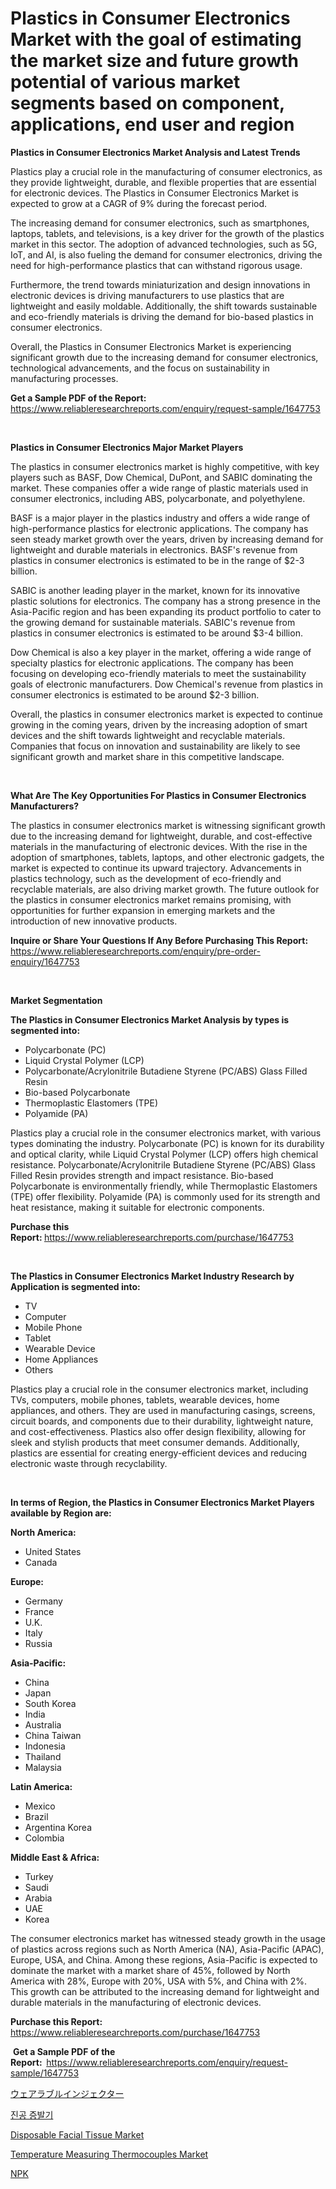 <p><h1>Plastics in Consumer Electronics Market with the goal of estimating the market size and future growth potential of various market segments based on component, applications, end user and region</h1></p><p><strong>Plastics in Consumer Electronics Market Analysis and Latest Trends</strong></p>
<p><p>Plastics play a crucial role in the manufacturing of consumer electronics, as they provide lightweight, durable, and flexible properties that are essential for electronic devices. The Plastics in Consumer Electronics Market is expected to grow at a CAGR of 9% during the forecast period. </p><p>The increasing demand for consumer electronics, such as smartphones, laptops, tablets, and televisions, is a key driver for the growth of the plastics market in this sector. The adoption of advanced technologies, such as 5G, IoT, and AI, is also fueling the demand for consumer electronics, driving the need for high-performance plastics that can withstand rigorous usage.</p><p>Furthermore, the trend towards miniaturization and design innovations in electronic devices is driving manufacturers to use plastics that are lightweight and easily moldable. Additionally, the shift towards sustainable and eco-friendly materials is driving the demand for bio-based plastics in consumer electronics.</p><p>Overall, the Plastics in Consumer Electronics Market is experiencing significant growth due to the increasing demand for consumer electronics, technological advancements, and the focus on sustainability in manufacturing processes.</p></p>
<p><strong>Get a Sample PDF of the Report:&nbsp;</strong> <a href="https://www.reliableresearchreports.com/enquiry/request-sample/1647753">https://www.reliableresearchreports.com/enquiry/request-sample/1647753</a></p>
<p>&nbsp;</p>
<p><strong>Plastics in Consumer Electronics Major Market Players</strong></p>
<p><p>The plastics in consumer electronics market is highly competitive, with key players such as BASF, Dow Chemical, DuPont, and SABIC dominating the market. These companies offer a wide range of plastic materials used in consumer electronics, including ABS, polycarbonate, and polyethylene.</p><p>BASF is a major player in the plastics industry and offers a wide range of high-performance plastics for electronic applications. The company has seen steady market growth over the years, driven by increasing demand for lightweight and durable materials in electronics. BASF's revenue from plastics in consumer electronics is estimated to be in the range of $2-3 billion.</p><p>SABIC is another leading player in the market, known for its innovative plastic solutions for electronics. The company has a strong presence in the Asia-Pacific region and has been expanding its product portfolio to cater to the growing demand for sustainable materials. SABIC's revenue from plastics in consumer electronics is estimated to be around $3-4 billion.</p><p>Dow Chemical is also a key player in the market, offering a wide range of specialty plastics for electronic applications. The company has been focusing on developing eco-friendly materials to meet the sustainability goals of electronic manufacturers. Dow Chemical's revenue from plastics in consumer electronics is estimated to be around $2-3 billion.</p><p>Overall, the plastics in consumer electronics market is expected to continue growing in the coming years, driven by the increasing adoption of smart devices and the shift towards lightweight and recyclable materials. Companies that focus on innovation and sustainability are likely to see significant growth and market share in this competitive landscape.</p></p>
<p>&nbsp;</p>
<p><strong>What Are The Key Opportunities For Plastics in Consumer Electronics Manufacturers?</strong></p>
<p><p>The plastics in consumer electronics market is witnessing significant growth due to the increasing demand for lightweight, durable, and cost-effective materials in the manufacturing of electronic devices. With the rise in the adoption of smartphones, tablets, laptops, and other electronic gadgets, the market is expected to continue its upward trajectory. Advancements in plastics technology, such as the development of eco-friendly and recyclable materials, are also driving market growth. The future outlook for the plastics in consumer electronics market remains promising, with opportunities for further expansion in emerging markets and the introduction of new innovative products.</p></p>
<p><strong>Inquire or Share Your Questions If Any Before Purchasing This Report:</strong> <a href="https://www.reliableresearchreports.com/enquiry/pre-order-enquiry/1647753">https://www.reliableresearchreports.com/enquiry/pre-order-enquiry/1647753</a></p>
<p>&nbsp;</p>
<p><strong>Market Segmentation</strong></p>
<p><strong>The Plastics in Consumer Electronics Market Analysis by types is segmented into:</strong></p>
<p><ul><li>Polycarbonate (PC)</li><li>Liquid Crystal Polymer (LCP)</li><li>Polycarbonate/Acrylonitrile Butadiene Styrene (PC/ABS) Glass Filled Resin</li><li>Bio-based Polycarbonate</li><li>Thermoplastic Elastomers (TPE)</li><li>Polyamide (PA)</li></ul></p>
<p><p>Plastics play a crucial role in the consumer electronics market, with various types dominating the industry. Polycarbonate (PC) is known for its durability and optical clarity, while Liquid Crystal Polymer (LCP) offers high chemical resistance. Polycarbonate/Acrylonitrile Butadiene Styrene (PC/ABS) Glass Filled Resin provides strength and impact resistance. Bio-based Polycarbonate is environmentally friendly, while Thermoplastic Elastomers (TPE) offer flexibility. Polyamide (PA) is commonly used for its strength and heat resistance, making it suitable for electronic components.</p></p>
<p><strong>Purchase this Report:&nbsp;</strong><a href="https://www.reliableresearchreports.com/purchase/1647753">https://www.reliableresearchreports.com/purchase/1647753</a></p>
<p>&nbsp;</p>
<p><strong>The Plastics in Consumer Electronics Market Industry Research by Application is segmented into:</strong></p>
<p><ul><li>TV</li><li>Computer</li><li>Mobile Phone</li><li>Tablet</li><li>Wearable Device</li><li>Home Appliances</li><li>Others</li></ul></p>
<p><p>Plastics play a crucial role in the consumer electronics market, including TVs, computers, mobile phones, tablets, wearable devices, home appliances, and others. They are used in manufacturing casings, screens, circuit boards, and components due to their durability, lightweight nature, and cost-effectiveness. Plastics also offer design flexibility, allowing for sleek and stylish products that meet consumer demands. Additionally, plastics are essential for creating energy-efficient devices and reducing electronic waste through recyclability.</p></p>
<p>&nbsp;</p>
<p><strong>In terms of Region, the Plastics in Consumer Electronics Market Players available by Region are:</strong></p>
<p>
    <p> <strong> North America: </strong>
        <ul>
            <li>United States</li>
            <li>Canada</li>
        </ul>
        </p> 
    <p> <strong> Europe: </strong>
        <ul>
            <li>Germany</li>
            <li>France</li>
            <li>U.K.</li>
            <li>Italy</li>
            <li>Russia</li>
        </ul>
        </p> 
    <p> <strong> Asia-Pacific: </strong>
        <ul>
            <li>China</li>
            <li>Japan</li>
            <li>South Korea</li>
            <li>India</li>
            <li>Australia</li>
            <li>China Taiwan</li>
            <li>Indonesia</li>
            <li>Thailand</li>
            <li>Malaysia</li>
        </ul>
        </p> 
    <p> <strong> Latin America: </strong>
        <ul>
            <li>Mexico</li>
            <li>Brazil</li>
            <li>Argentina Korea</li>
            <li>Colombia</li>
        </ul>
        </p> 
    <p> <strong> Middle East & Africa: </strong>
        <ul>
            <li>Turkey</li>
            <li>Saudi</li>
            <li>Arabia</li>
            <li>UAE</li>
            <li>Korea</li>
        </ul>
    </p>
    </p>
<p><p>The consumer electronics market has witnessed steady growth in the usage of plastics across regions such as North America (NA), Asia-Pacific (APAC), Europe, USA, and China. Among these regions, Asia-Pacific is expected to dominate the market with a market share of 45%, followed by North America with 28%, Europe with 20%, USA with 5%, and China with 2%. This growth can be attributed to the increasing demand for lightweight and durable materials in the manufacturing of electronic devices.</p></p>
<p><strong>Purchase this Report: </strong><a href="https://www.reliableresearchreports.com/purchase/1647753">https://www.reliableresearchreports.com/purchase/1647753</a></p>
<p>&nbsp;<strong>Get a Sample PDF of the Report:&nbsp;&nbsp;</strong><a href="https://www.reliableresearchreports.com/enquiry/request-sample/1647753">https://www.reliableresearchreports.com/enquiry/request-sample/1647753</a></p>
<p><strong></strong></p>
<p><p><a href="https://medium.com/@fabiclaf/%E3%82%A6%E3%82%A7%E3%82%A2%E3%83%A9%E3%83%96%E3%83%AB%E3%82%A4%E3%83%B3%E3%82%B8%E3%82%A7%E3%82%AF%E3%82%BF%E3%83%BC%E5%B8%82%E5%A0%B4-2031%E5%B9%B4%E3%81%BE%E3%81%A7%E3%81%AE%E3%83%88%E3%83%AC%E3%83%B3%E3%83%89-%E4%BA%88%E6%B8%AC-%E7%AB%B6%E4%BA%89%E5%88%86%E6%9E%90-e80063c3191e">ウェアラブルインジェクター</a></p><p><a href="https://medium.com/@oxehjhnqfqdjy2/%EC%A7%84%EA%B3%B5-%EC%A6%9D%EB%B0%9C%EA%B8%B0-%EC%8B%9C%EC%9E%A5-%EC%8B%9C%EC%9E%A5-%EC%A0%90%EC%9C%A0%EC%9C%A8-%EC%8B%9C%EC%9E%A5-%EB%8F%99%ED%96%A5-%EB%B0%8F-%EB%AF%B8%EB%9E%98-%EC%84%B1%EC%9E%A5-%ED%83%90%EC%83%89-c2de160d9b47">진공 증발기</a></p><p><a href="https://view.publitas.com/reportprime-1/disposable-facial-tissue-market-research-report-forecasted-for-period-from-2024-2031-by-market-type-market-application-and-region/">Disposable Facial Tissue Market</a></p><p><a href="https://gentle-editor-9db.notion.site/Temperature-Measuring-Thermocouples-Market-Research-Report-Provides-Critical-Insights-that-can-help--1fcbac0d6c5349a1875f324575e92cc8">Temperature Measuring Thermocouples Market</a></p><p><a href="https://medium.com/@fabiclaf/npk%E5%B8%82%E5%A0%B4%E5%8B%95%E5%90%91%E3%81%8A%E3%82%88%E3%81%B32024%E5%B9%B4%E3%81%8B%E3%82%892031%E5%B9%B4%E3%81%BE%E3%81%A7%E3%81%AE%E5%B8%82%E5%A0%B4%E5%88%86%E6%9E%90%E3%82%92%E4%BA%88%E6%B8%AC%E3%81%97%E3%81%A6%E3%81%84%E3%81%BE%E3%81%99-aa8d3b507a01">NPK</a></p></p>